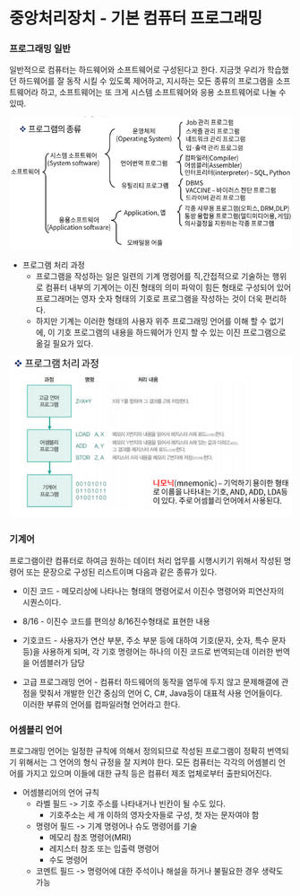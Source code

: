# 중앙처리장치 - 기본 컴퓨터 프로그래밍

### 프로그래밍 일반

일반적으로 컴퓨터는 하드웨어와 소프트웨어로 구성된다고 한다. 지금껏 우리가 학습했던 하드웨어를 잘 동작 시킬 수 있도록 제어하고, 지시하는 모든 종류의 프로그램을 소프트웨어라 하고, 소프트웨어는 또 크게 시스템 소프트웨어와 응용 소프트웨어로 나눌 수 있따.

![img](../image/컴퓨터구조/ca_image28.png)



- 프로그램 처리 과정
  - 프로그램을 작성하는 일은 일련의 기계 명령어를 직,간접적으로 기술하는 행위로 컴퓨터 내부의 기계어는 이진 형태의 의미 파악이 힘든 형태로 구성되어 있어 프로그래머는 영자 숫자 형태의 기호로 프로그램을 작성하는 것이 더욱 편리하다.
  - 하지만 기계는 이러한 형태의 사용자 위주 프로그래밍 언어를 이해 할 수 없기에, 이 기호 프로그램의 내용을 하드웨어가 인지 할 수 있는 이진 프로그램으로 옮길 필요가 있다. 

![img](../image/컴퓨터구조/ca_image29.png)



### 기계어

프로그램이란 컴퓨터로 하여금 원하는 데이터 처리 업무를 시행시키기 위해서 작성된 명령어 또는 문장으로 구성된 리스트이며 다음과 같은 종류가 있다.

- 이진 코드 - 메모리상에 나타나는 형태의 명령어로서 이진수 명령어와 피연산자의 시퀀스이다.
- 8/16 - 이진수 코드를 편의상 8/16진수형태로 표현한 내용
- 기호코드 - 사용자가 연산 부분, 주소 부분 등에 대하여 기호(문자, 숫자, 특수 문자 등)을 사용하게 되며, 각 기호 명령어는 하나의 이진 코드로 번역되는데 이러한 번역을 어셈블러가 담당

- 고급 프로그래밍 언어 - 컴퓨터 하드웨어의 동작을 염두에 두지 않고 문제해결에 관점을 맞춰서 개발한 인간 중심의 언어 C, C#, Java등이 대표적 사용 언어들이다. 이러한 부류의 언어를 컴파일러형 언어라고 한다.



### 어셈블리 언어

프로그래밍 언어는 일정한 규칙에 의해서 정의되므로 작성된 프로그램이 정확히 번역되기 위해서는 그 언어의 형식 규정을 잘 지켜야 한다. 모든 컴퓨터는 각각의 어셈블리 언어를 가지고 있으며 이들에 대한 규칙 등은 컴퓨터 제조 업체로부터 출판되어진다.

- 어셈블리어의 언어 규칙
  - 라벨 필드 -> 기호 주소를 나타내거나 빈칸이 될 수도 있다.
    - 기호주소는 세 개 이하의 영자숫자들로 구성, 첫 자는 문자여야 함
  - 명령어 필드 -> 기계 명령어나 슈도 명령어를 기술
    - 메모리 참조 명령어(MRI)
    - 레지스터 참조 또는 입출력 명령어
    - 수도 명령어
  - 코멘트 필드 -> 명령어에 대한 주석이나 해설을 하거나 불필요한 경우 생략도 가능





